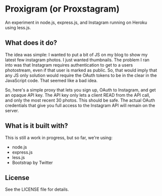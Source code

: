 # Proxigram (or Proxstagram)

An experiment in node.js, express.js, and Instagram running on Heroku
using less.js.

## What does it do?

The idea was simple: I wanted to put a bit of JS on my blog to show my
latest few instagram photos. I just wanted thumbnails. The problem I ran
into was that Instagram requires authentication to get to a users
photostream, even if that user is marked as public. So, that would imply
that any JS only solution would require the OAuth tokens to be in the
clear in the JavaScript code. That seemed like a bad idea.

So, here's a simple proxy that lets you sign up, OAuth to Instagram, and
get an opaque API key. The API key only lets a client READ from the API
call, and only the most recent 30 photos. This should be safe. The
actual OAuth credentials that give you full access to the Instagram API
will remain on the server.

## What is it built with?

This is still a work in progress, but so far, we're using:

- node.js
- express.js
- less.js
- Bootstrap by Twitter

## License

See the LICENSE file for details.
